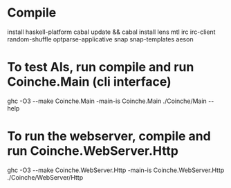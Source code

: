 # Compile 

install haskell-platform
cabal update && cabal install lens mtl irc irc-client random-shuffle optparse-applicative snap snap-templates aeson

# To test AIs, run compile and run Coinche.Main (cli interface)

ghc -O3 --make Coinche.Main -main-is Coinche.Main
./Coinche/Main --help


# To run the webserver, compile and run Coinche.WebServer.Http
ghc -O3 --make Coinche.WebServer.Http -main-is Coinche.WebServer.Http
./Coinche/WebServer/Http